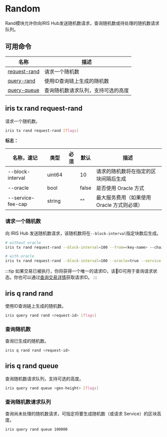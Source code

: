 # Random

Rand模块允许你向IRIS Hub发送随机数请求，查询随机数或待处理的随机数请求队列。

## 可用命令

| 名称                                       | 描述                               |
| ------------------------------------------ | ---------------------------------- |
| [request-rand](#iris-tx-rand-request-rand) | 请求一个随机数                     |
| [query-rand](#iris-q-rand-rand)            | 使用ID查询链上生成的随机数         |
| [query-queue](#iris-q-rand-queue)          | 查询随机数请求队列，支持可选的高度 |

## iris tx rand request-rand

请求一个随机数。

```bash
iris tx rand request-rand [flags]
```

**标志：**

| 名称，速记        | 类型   | 必须 | 默认  | 描述                                       |
| ----------------- | ------ | ---- | ----- | ------------------------------------------ |
| --block-interval  | uint64 |      | 10    | 请求的随机数将在指定的区块间隔后生成       |
| --oracle          | bool   |      | false | 是否使用 Oracle 方式                       |
| --service-fee-cap | string |      | ""    | 最大服务费用（如果使用 Oracle 方式则必填） |

### 请求一个随机数

向 IRIS Hub 发送随机数请求，该随机数将在`--block-interval`指定块数后生成。

```bash
# without oracle
iris tx rand request-rand --block-interval=100 --from=<key-name> --chain-id=irishub --fee=0.3iris --commit

# with oracle
iris tx rand request-rand --block-interval=100 --oracle=true --service-fee-cap=1iris --from=<key-name> --chain-id=irishub --fee=0.3iris --commit
```

:::tip
如果交易已被执行，你将获得一个唯一的请求ID，该ID可用于查询请求状态。你也可以通过[查询交易详情](./tendermint.md#iriscli-tendermint-tx)获取请求ID。
:::

## iris q rand rand

使用ID查询链上生成的随机数。

```bash
iris query rand rand <request-id> [flags]
```

### 查询随机数

查询已生成的随机数。

```bash
iris q rand rand <request-id>
```

## iris q rand queue

查询随机数请求队列，支持可选的高度。

```bash
iris query rand queue <gen-height> [flags]
```

### 查询随机数请求队列

查询尚未处理的随机数请求，可指定将要生成随机数（或请求 Service）的区块高度。

```bash
iris query rand queue 100000
```
